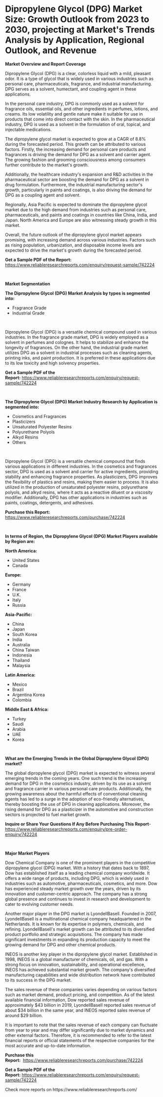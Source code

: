 <p><h1>Dipropylene Glycol (DPG) Market Size: Growth Outlook from 2023 to 2030, projecting at Market's Trends Analysis by Application, Regional Outlook, and Revenue</h1></p><p><strong>Market Overview and Report Coverage</strong></p>
<p><p>Dipropylene Glycol (DPG) is a clear, colorless liquid with a mild, pleasant odor. It is a type of glycol that is widely used in various industries such as personal care, pharmaceuticals, fragrance, and industrial manufacturing. DPG serves as a solvent, humectant, and coupling agent in these applications.</p><p>In the personal care industry, DPG is commonly used as a solvent for fragrance oils, essential oils, and other ingredients in perfumes, lotions, and creams. Its low volatility and gentle nature make it suitable for use in products that come into direct contact with the skin. In the pharmaceutical industry, DPG is used as a solvent in the formulation of oral, topical, and injectable medications.</p><p>The dipropylene glycol market is expected to grow at a CAGR of 8.8% during the forecasted period. This growth can be attributed to various factors. Firstly, the increasing demand for personal care products and fragrances is driving the demand for DPG as a solvent and carrier agent. The growing fashion and grooming consciousness among consumers further contribute to the market's growth.</p><p>Additionally, the healthcare industry's expansion and R&D activities in the pharmaceutical sector are boosting the demand for DPG as a solvent in drug formulation. Furthermore, the industrial manufacturing sector's growth, particularly in paints and coatings, is also driving the demand for DPG as a coupling agent and solvent.</p><p>Regionally, Asia Pacific is expected to dominate the dipropylene glycol market due to the high demand from industries such as personal care, pharmaceuticals, and paints and coatings in countries like China, India, and Japan. North America and Europe are also witnessing steady growth in this market.</p><p>Overall, the future outlook of the dipropylene glycol market appears promising, with increasing demand across various industries. Factors such as rising population, urbanization, and disposable income levels are expected to drive the market's growth during the forecasted period.</p></p>
<p><strong>Get a Sample PDF of the Report:</strong> <a href="https://www.reliableresearchreports.com/enquiry/request-sample/742224">https://www.reliableresearchreports.com/enquiry/request-sample/742224</a></p>
<p>&nbsp;</p>
<p><strong>Market Segmentation</strong></p>
<p><strong>The Dipropylene Glycol (DPG) Market Analysis by types is segmented into:</strong></p>
<p><ul><li>Fragrance Grade</li><li>Industrial Grade</li></ul></p>
<p>&nbsp;</p>
<p><p>Dipropylene Glycol (DPG) is a versatile chemical compound used in various industries. In the fragrance grade market, DPG is widely employed as a solvent in perfumes and colognes. It helps to stabilize and enhance the longevity of fragrances. On the other hand, the industrial grade market utilizes DPG as a solvent in industrial processes such as cleaning agents, printing inks, and paint production. It is preferred in these applications due to its low toxicity and high solvency properties.</p></p>
<p><strong>Get a Sample PDF of the Report:</strong>&nbsp;<a href="https://www.reliableresearchreports.com/enquiry/request-sample/742224">https://www.reliableresearchreports.com/enquiry/request-sample/742224</a></p>
<p>&nbsp;</p>
<p><strong>The Dipropylene Glycol (DPG) Market Industry Research by Application is segmented into:</strong></p>
<p><ul><li>Cosmetics and Fragrances</li><li>Plasticizers</li><li>Unsaturated Polyester Resins</li><li>Polyurethane Polyols</li><li>Alkyd Resins</li><li>Others</li></ul></p>
<p>&nbsp;</p>
<p><p>Dipropylene Glycol (DPG) is a versatile chemical compound that finds various applications in different industries. In the cosmetics and fragrances sector, DPG is used as a solvent and carrier for active ingredients, providing stability and enhancing fragrance properties. As plasticizers, DPG improves the flexibility of plastics and resins, making them easier to process. It is also utilized in the production of unsaturated polyester resins, polyurethane polyols, and alkyd resins, where it acts as a reactive diluent or a viscosity modifier. Additionally, DPG has other applications in industries such as paints, coatings, detergents, and adhesives.</p></p>
<p><strong>Purchase this Report:</strong>&nbsp; <a href="https://www.reliableresearchreports.com/purchase/742224">https://www.reliableresearchreports.com/purchase/742224</a></p>
<p>&nbsp;</p>
<p><strong>In terms of Region, the Dipropylene Glycol (DPG) Market Players available by Region are:</strong></p>
<p>
    <p> <strong> North America: </strong>
        <ul>
            <li>United States</li>
            <li>Canada</li>
        </ul>
        </p> 
    <p> <strong> Europe: </strong>
        <ul>
            <li>Germany</li>
            <li>France</li>
            <li>U.K.</li>
            <li>Italy</li>
            <li>Russia</li>
        </ul>
        </p> 
    <p> <strong> Asia-Pacific: </strong>
        <ul>
            <li>China</li>
            <li>Japan</li>
            <li>South Korea</li>
            <li>India</li>
            <li>Australia</li>
            <li>China Taiwan</li>
            <li>Indonesia</li>
            <li>Thailand</li>
            <li>Malaysia</li>
        </ul>
        </p> 
    <p> <strong> Latin America: </strong>
        <ul>
            <li>Mexico</li>
            <li>Brazil</li>
            <li>Argentina Korea</li>
            <li>Colombia</li>
        </ul>
        </p> 
    <p> <strong> Middle East & Africa: </strong>
        <ul>
            <li>Turkey</li>
            <li>Saudi</li>
            <li>Arabia</li>
            <li>UAE</li>
            <li>Korea</li>
        </ul>
    </p>
    </p>
<p>&nbsp;</p>
<p><strong>What are the Emerging Trends in the Global Dipropylene Glycol (DPG) market?</strong></p>
<p><p>The global dipropylene glycol (DPG) market is expected to witness several emerging trends in the coming years. One such trend is the increasing demand for DPG in the cosmetics industry, driven by its use as a solvent and fragrance carrier in various personal care products. Additionally, the growing awareness about the harmful effects of conventional cleaning agents has led to a surge in the adoption of eco-friendly alternatives, thereby boosting the use of DPG in cleaning applications. Moreover, the rising demand for DPG as a plasticizer in the automotive and construction sectors is projected to fuel market growth.</p></p>
<p><strong>Inquire or Share Your Questions If Any Before Purchasing This Report</strong>- <a href="https://www.reliableresearchreports.com/enquiry/pre-order-enquiry/742224">https://www.reliableresearchreports.com/enquiry/pre-order-enquiry/742224</a></p>
<p>&nbsp;</p>
<p><strong>Major Market Players</strong></p>
<p><p>Dow Chemical Company is one of the prominent players in the competitive dipropylene glycol (DPG) market. With a history that dates back to 1897, Dow has established itself as a leading chemical company worldwide. It offers a wide range of products, including DPG, which is widely used in industries such as automotive, pharmaceuticals, cosmetics, and more. Dow has experienced steady market growth over the years, driven by its innovation and customer-centric approach. The company has a strong global presence and continues to invest in research and development to cater to evolving customer needs.</p><p>Another major player in the DPG market is LyondellBasell. Founded in 2007, LyondellBasell is a multinational chemical company headquartered in the Netherlands. It is known for its expertise in polymers, chemicals, and refining. LyondellBasell's market growth can be attributed to its diversified product portfolio and strategic acquisitions. The company has made significant investments in expanding its production capacity to meet the growing demand for DPG and other chemical products.</p><p>INEOS is another key player in the dipropylene glycol market. Established in 1998, INEOS is a global manufacturer of chemicals, oil, and gas. With a strong focus on innovation, sustainability, and operational excellence, INEOS has achieved substantial market growth. The company's diversified manufacturing capabilities and wide distribution network have contributed to its success in the DPG market.</p><p>The sales revenue of these companies varies depending on various factors such as market demand, product pricing, and competition. As of the latest available financial information, Dow reported sales revenue of approximately $43 billion in 2019, LyondellBasell reported sales revenue of about $34 billion in the same year, and INEOS reported sales revenue of around $29 billion.</p><p>It is important to note that the sales revenue of each company can fluctuate from year to year and may differ significantly due to market dynamics and other external factors. Therefore, it is recommended to refer to the latest financial reports or official statements of the respective companies for the most accurate and up-to-date information.</p></p>
<p><strong>Purchase this Report:</strong>&nbsp;&nbsp;<a href="https://www.reliableresearchreports.com/purchase/742224">https://www.reliableresearchreports.com/purchase/742224</a></p>
<p></p>
<p><strong>Get a Sample PDF of the Report:</strong>&nbsp;<a href="https://www.reliableresearchreports.com/enquiry/request-sample/742224">https://www.reliableresearchreports.com/enquiry/request-sample/742224</a></p>
<p>Check more reports on https://www.reliableresearchreports.com/</p>